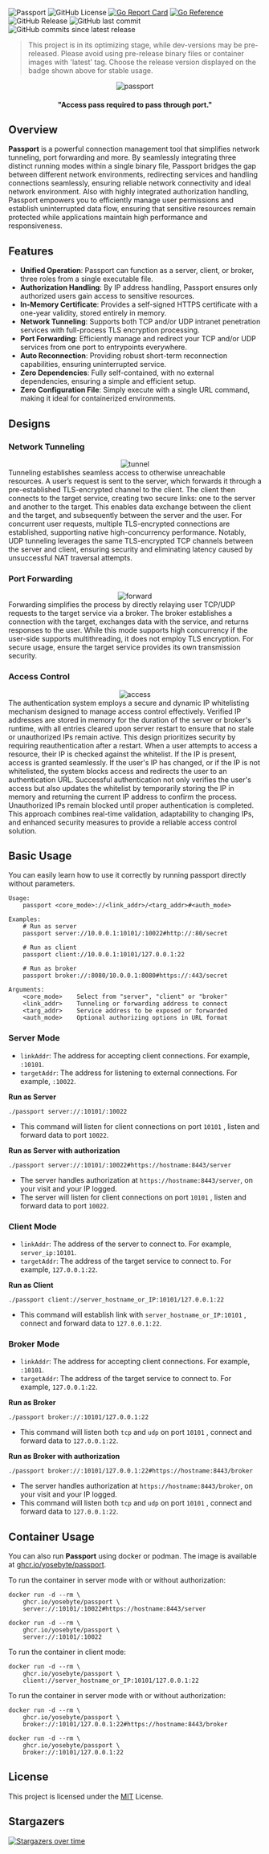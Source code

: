 ![Passport](https://img.shields.io/badge/Yosebyte-Passport-blue)
![GitHub License](https://img.shields.io/github/license/yosebyte/passport)
[![Go Report Card](https://goreportcard.com/badge/github.com/yosebyte/passport)](https://goreportcard.com/report/github.com/yosebyte/passport)
[![Go Reference](https://pkg.go.dev/badge/github.com/yosebyte/passport.svg)](https://pkg.go.dev/github.com/yosebyte/passport)
![GitHub Release](https://img.shields.io/github/v/release/yosebyte/passport)
![GitHub last commit](https://img.shields.io/github/last-commit/yosebyte/passport)
![GitHub commits since latest release](https://img.shields.io/github/commits-since/yosebyte/passport/latest)

> This project is in its optimizing stage, while dev-versions may be pre-released. Please avoid using pre-release binary files or container images with 'latest' tag. Choose the release version displayed on the badge shown above for stable usage.

<div align="center">
  <img src="https://cdn.yobc.de/assets/passport.png" alt="passport">
</div>

<h4 align="center">"Access pass required to pass through port."</h4>

## Overview

**Passport** is a powerful connection management tool that simplifies network tunneling, port forwarding and more. By seamlessly integrating three distinct running modes within a single binary file, Passport bridges the gap between different network environments, redirecting services and handling connections seamlessly, ensuring reliable network connectivity and ideal network environment. Also with highly integrated authorization handling, Passport empowers you to efficiently manage user permissions and establish uninterrupted data flow, ensuring that sensitive resources remain protected while applications maintain high performance and responsiveness.

## Features

- **Unified Operation**: Passport can function as a server, client, or broker, three roles from a single executable file.
- **Authorization Handling**: By IP address handling, Passport ensures only authorized users gain access to sensitive resources.
- **In-Memory Certificate**: Provides a self-signed HTTPS certificate with a one-year validity, stored entirely in memory.
- **Network Tunneling**: Supports both TCP and/or UDP intranet penetration services with full-process TLS encryption processing.
- **Port Forwarding**: Efficiently manage and redirect your TCP and/or UDP services from one port to entrypoints everywhere.
- **Auto Reconnection**: Providing robust short-term reconnection capabilities, ensuring uninterrupted service.
- **Zero Dependencies**: Fully self-contained, with no external dependencies, ensuring a simple and efficient setup.
- **Zero Configuration File**: Simply execute with a single URL command, making it ideal for containerized environments.

## Designs

### Network Tunneling

<div align="center">
  <img src="https://cdn.yobc.de/assets/tunnel.png" alt="tunnel">
</div>
Tunneling establishes seamless access to otherwise unreachable resources. A user’s request is sent to the server, which forwards it through a pre-established TLS-encrypted channel to the client. The client then connects to the target service, creating two secure links: one to the server and another to the target. This enables data exchange between the client and the target, and subsequently between the server and the user. For concurrent user requests, multiple TLS-encrypted connections are established, supporting native high-concurrency performance. Notably, UDP tunneling leverages the same TLS-encrypted TCP channels between the server and client, ensuring security and eliminating latency caused by unsuccessful NAT traversal attempts.

### Port Forwarding

<div align="center">
  <img src="https://cdn.yobc.de/assets/forward.png" alt="forward">
</div>
Forwarding simplifies the process by directly relaying user TCP/UDP requests to the target service via a broker. The broker establishes a connection with the target, exchanges data with the service, and returns responses to the user. While this mode supports high concurrency if the user-side supports multithreading, it does not employ TLS encryption. For secure usage, ensure the target service provides its own transmission security.

### Access Control

<div align="center">
  <img src="https://cdn.yobc.de/assets/access.png" alt="access">
</div>
The authentication system employs a secure and dynamic IP whitelisting mechanism designed to manage access control effectively. Verified IP addresses are stored in memory for the duration of the server or broker's runtime, with all entries cleared upon server restart to ensure that no stale or unauthorized IPs remain active. This design prioritizes security by requiring reauthentication after a restart. When a user attempts to access a resource, their IP is checked against the whitelist. If the IP is present, access is granted seamlessly. If the user's IP has changed, or if the IP is not whitelisted, the system blocks access and redirects the user to an authentication URL. Successful authentication not only verifies the user's access but also updates the whitelist by temporarily storing the IP in memory and returning the current IP address to confirm the process. Unauthorized IPs remain blocked until proper authentication is completed. This approach combines real-time validation, adaptability to changing IPs, and enhanced security measures to provide a reliable access control solution.

## Basic Usage

You can easily learn how to use it correctly by running passport directly without parameters.

```
Usage:
    passport <core_mode>://<link_addr>/<targ_addr>#<auth_mode>

Examples:
    # Run as server
    passport server://10.0.0.1:10101/:10022#http://:80/secret

    # Run as client
    passport client://10.0.0.1:10101/127.0.0.1:22

    # Run as broker
    passport broker://:8080/10.0.0.1:8080#https://:443/secret

Arguments:
    <core_mode>    Select from "server", "client" or "broker"
    <link_addr>    Tunneling or forwarding address to connect
    <targ_addr>    Service address to be exposed or forwarded
    <auth_mode>    Optional authorizing options in URL format
```

### Server Mode

- `linkAddr`: The address for accepting client connections. For example, `:10101`.
- `targetAddr`: The address for listening to external connections. For example, `:10022`.

**Run as Server**

```
./passport server://:10101/:10022
```

- This command will listen for client connections on port `10101` , listen and forward data to port `10022`.

**Run as Server with authorization**

```
./passport server://:10101/:10022#https://hostname:8443/server
```

- The server handles authorization at `https://hostname:8443/server`, on your visit and your IP logged.
- The server will listen for client connections on port `10101` , listen and forward data to port `10022`.

### Client Mode

- `linkAddr`: The address of the server to connect to. For example, `server_ip:10101`.
- `targetAddr`: The address of the target service to connect to. For example, `127.0.0.1:22`.

**Run as Client**

```
./passport client://server_hostname_or_IP:10101/127.0.0.1:22
```

- This command will establish link with `server_hostname_or_IP:10101` , connect and forward data to `127.0.0.1:22`.

### Broker Mode

- `linkAddr`: The address for accepting client connections. For example, `:10101`.
- `targetAddr`: The address of the target service to connect to. For example, `127.0.0.1:22`.

**Run as Broker**

```
./passport broker://:10101/127.0.0.1:22
```

- This command will listen both `tcp` and `udp` on port `10101` , connect and forward data to `127.0.0.1:22`.

**Run as Broker with authorization**

```
./passport broker://:10101/127.0.0.1:22#https://hostname:8443/broker
```

- The server handles authorization at `https://hostname:8443/broker`, on your visit and your IP logged.
- This command will listen both `tcp` and `udp` on port `10101` , connect and forward data to `127.0.0.1:22`.

## Container Usage

You can also run **Passport** using docker or podman. The image is available at [ghcr.io/yosebyte/passport](https://ghcr.io/yosebyte/passport).

To run the container in server mode with or without authorization:

```
docker run -d --rm \
    ghcr.io/yosebyte/passport \
    server://:10101/:10022#https://hostname:8443/server
```

```
docker run -d --rm \
    ghcr.io/yosebyte/passport \
    server://:10101/:10022
```

To run the container in client mode:

```
docker run -d --rm \
    ghcr.io/yosebyte/passport \
    client://server_hostname_or_IP:10101/127.0.0.1:22
```

To run the container in server mode with or without authorization:

```
docker run -d --rm \
    ghcr.io/yosebyte/passport \
    broker://:10101/127.0.0.1:22#https://hostname:8443/broker
```

```
docker run -d --rm \
    ghcr.io/yosebyte/passport \
    broker://:10101/127.0.0.1:22
```

## License

This project is licensed under the [MIT](LICENSE) License.

## Stargazers
[![Stargazers over time](https://starchart.cc/yosebyte/passport.svg?variant=adaptive)](https://starchart.cc/yosebyte/passport)
